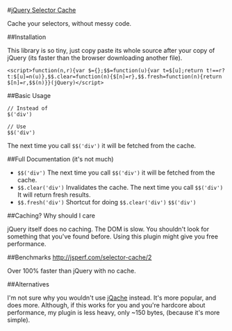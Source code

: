 #[jQuery Selector Cache](https://raw.github.com/farzher/jQuery-Selector-Cache/master/jquery.$$.min.js)

Cache your selectors, without messy code.






##Installation

This library is so tiny, just copy paste its whole source after your copy of jQuery (its faster than the browser downloading another file).

    <script>function(n,r){var $={};$$=function(u){var t=$[u];return t!==r?t:$[u]=n(u)},$$.clear=function(n){$[n]=r},$$.fresh=function(n){return $[n]=r,$$(n)}}(jQuery)</script>






##Basic Usage

    // Instead of
    $('div')

    // Use
    $$('div')

The next time you call `$$('div')` it will be fetched from the cache.






##Full Documentation (it's not much)

 - `$$('div')` The next time you call `$$('div')` it will be fetched from the cache.
 - `$$.clear('div')` Invalidates the cache. The next time you call `$$('div')` It will return fresh results.
 - `$$.fresh('div')` Shortcut for doing `$$.clear('div')` `$$('div')`





##Caching? Why should I care

jQuery itself does no caching. The DOM is slow. You shouldn't look for something that you've found before. Using this plugin might give you free performance.





##Benchmarks http://jsperf.com/selector-cache/2

Over 100% faster than jQuery with no cache.





##Alternatives

I'm not sure why you wouldn't use [jQache](https://github.com/danwit/jQache) instead. It's more popular, and does more. Although, if this works for you and you're hardcore about performance, my plugin is less heavy, only ~150 bytes, (because it's more simple).
